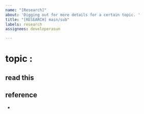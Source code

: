 ```yaml
---
name: "[Research]"
about: 'Digging out for more details for a certain topic. '
title: "[RESEARCH] main/sub"
labels: research
assignees: developerasun

---
```


# topic : 
## read this 

## reference
-
